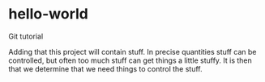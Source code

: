 hello-world
===========

Git tutorial

Adding that this project will contain stuff. In precise quantities stuff can be controlled, but often too much stuff can get things a little stuffy. It is then that we determine that we need things to control the stuff.
